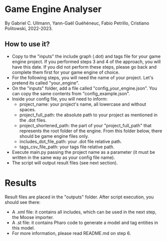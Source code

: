 # Game Engine Analyser
By Gabriel C. Ullmann, Yann-Gaël Guéhéneuc, Fabio Petrillo, Cristiano Politowski, 2022-2023.

## How to use it?
- Copy to the "inputs" the include graph (.dot) and tags file for your game engine project. If you performed steps 3 and 4 of the approach, you will have this date. If you did not perform these steps, please go back and complete them first for your game engine of choice.
- For the following steps, you will need the name of your project. Let's pretend its called "your_engine".
- On the "inputs" folder, add a file called "config_your_engine.json". You can copy the same contents from "config_example.json".
- Inside your config file, you will need to inform:
    - project_name: your project's name, all lowercase and without spaces.
    - project_full_path: the absolute path to your project as mentioned in the .dot files.
    - project_shortened_path: the part of your "project_full_path" that represents the root folder of the engine. From this folder below, there should be game engine files only.
    - includes_dot_file_path: your .dot file relative path.
    - tags_csv_file_path: your tags file relative path.
- Execute main.py passing the project name as a parameter (it must be written in the same way as your config file name).
- The script will output result files (see next section).

# Results
Result files are placed in the "outputs" folder. After script execution, you should see there:
- A .xml file: it contains all includes, which can be used in the next step, the Moose importer.
- A .st file: it contains Pharo code to generate a model and tag entities in this model.
- For more information, please read README.md on step 6.
